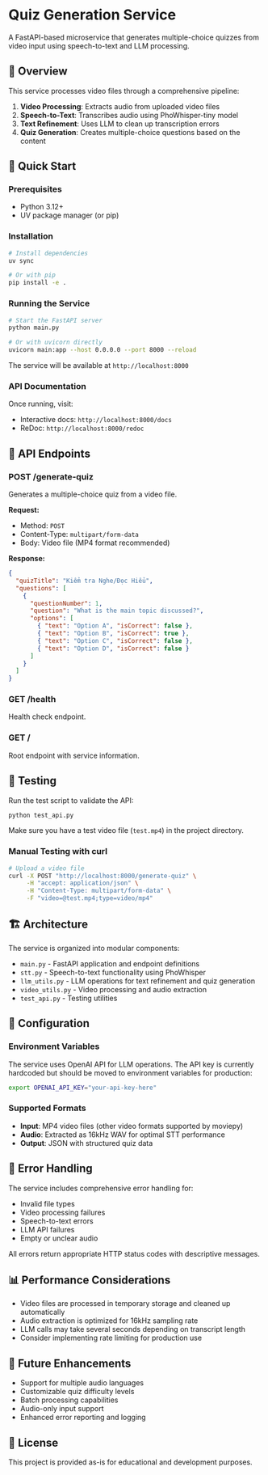 # Quiz Generation Service

A FastAPI-based microservice that generates multiple-choice quizzes from video input using speech-to-text and LLM processing.

## 🎯 Overview

This service processes video files through a comprehensive pipeline:

1. **Video Processing**: Extracts audio from uploaded video files
2. **Speech-to-Text**: Transcribes audio using PhoWhisper-tiny model
3. **Text Refinement**: Uses LLM to clean up transcription errors
4. **Quiz Generation**: Creates multiple-choice questions based on the content

## 🚀 Quick Start

### Prerequisites

- Python 3.12+
- UV package manager (or pip)

### Installation

```bash
# Install dependencies
uv sync

# Or with pip
pip install -e .
```

### Running the Service

```bash
# Start the FastAPI server
python main.py

# Or with uvicorn directly
uvicorn main:app --host 0.0.0.0 --port 8000 --reload
```

The service will be available at `http://localhost:8000`

### API Documentation

Once running, visit:

- Interactive docs: `http://localhost:8000/docs`
- ReDoc: `http://localhost:8000/redoc`

## 📝 API Endpoints

### POST /generate-quiz

Generates a multiple-choice quiz from a video file.

**Request:**

- Method: `POST`
- Content-Type: `multipart/form-data`
- Body: Video file (MP4 format recommended)

**Response:**

```json
{
  "quizTitle": "Kiểm tra Nghe/Đọc Hiểu",
  "questions": [
    {
      "questionNumber": 1,
      "question": "What is the main topic discussed?",
      "options": [
        { "text": "Option A", "isCorrect": false },
        { "text": "Option B", "isCorrect": true },
        { "text": "Option C", "isCorrect": false },
        { "text": "Option D", "isCorrect": false }
      ]
    }
  ]
}
```

### GET /health

Health check endpoint.

### GET /

Root endpoint with service information.

## 🧪 Testing

Run the test script to validate the API:

```bash
python test_api.py
```

Make sure you have a test video file (`test.mp4`) in the project directory.

### Manual Testing with curl

```bash
# Upload a video file
curl -X POST "http://localhost:8000/generate-quiz" \
     -H "accept: application/json" \
     -H "Content-Type: multipart/form-data" \
     -F "video=@test.mp4;type=video/mp4"
```

## 🏗️ Architecture

The service is organized into modular components:

- `main.py` - FastAPI application and endpoint definitions
- `stt.py` - Speech-to-text functionality using PhoWhisper
- `llm_utils.py` - LLM operations for text refinement and quiz generation
- `video_utils.py` - Video processing and audio extraction
- `test_api.py` - Testing utilities

## 🔧 Configuration

### Environment Variables

The service uses OpenAI API for LLM operations. The API key is currently hardcoded but should be moved to environment variables for production:

```bash
export OPENAI_API_KEY="your-api-key-here"
```

### Supported Formats

- **Input**: MP4 video files (other video formats supported by moviepy)
- **Audio**: Extracted as 16kHz WAV for optimal STT performance
- **Output**: JSON with structured quiz data

## 🚨 Error Handling

The service includes comprehensive error handling for:

- Invalid file types
- Video processing failures
- Speech-to-text errors
- LLM API failures
- Empty or unclear audio

All errors return appropriate HTTP status codes with descriptive messages.

## 📊 Performance Considerations

- Video files are processed in temporary storage and cleaned up automatically
- Audio extraction is optimized for 16kHz sampling rate
- LLM calls may take several seconds depending on transcript length
- Consider implementing rate limiting for production use

## 🔮 Future Enhancements

- Support for multiple audio languages
- Customizable quiz difficulty levels
- Batch processing capabilities
- Audio-only input support
- Enhanced error reporting and logging

## 📄 License

This project is provided as-is for educational and development purposes.
